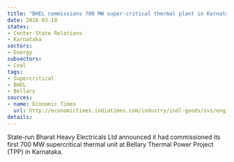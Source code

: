 ```yaml
---
title: "BHEL commissions 700 MW super-critical thermal plant in Karnataka"
date: 2016-03-10
states:
- Center-State Relations
- Karnataka
sectors:
- Energy
subsectors:
- Coal
tags:
- Supercritical
- BHEL
- Bellary
sources:
- name: Economic Times
  url: http://economictimes.indiatimes.com/industry/indl-goods/svs/engineering/bhel-commissions-700mw-supercritical-thermal-unit-in-karnataka/articleshow/51252783.cms
details:
---
```


State-run Bharat Heavy Electricals Ltd announced it had commissioned its first 700 MW supercritical thermal unit at Bellary Thermal Power Project (TPP) in Karnataka.
